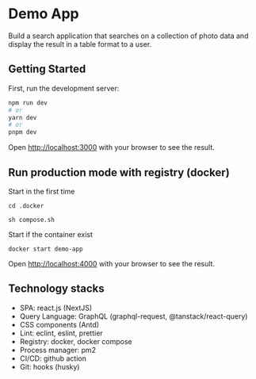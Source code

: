 # Demo App

Build a search application that searches on a collection of photo data and display the result in a table format to a user.

## Getting Started

First, run the development server:

```bash
npm run dev
# or
yarn dev
# or
pnpm dev
```

Open [http://localhost:3000](http://localhost:3000) with your browser to see the result.

## Run production mode with registry (docker)

Start in the first time
```
cd .docker

sh compose.sh
```

Start if the container exist
```
docker start demo-app
```

Open [http://localhost:4000](http://localhost:4000) with your browser to see the result.

## Technology stacks
- SPA: react.js (NextJS)
- Query Language: GraphQL (graphql-request, @tanstack/react-query)
- CSS components (Antd)
- Lint: eclint, eslint, prettier
- Registry: docker, docker compose
- Process manager: pm2
- CI/CD: github action
- Git: hooks (husky)
